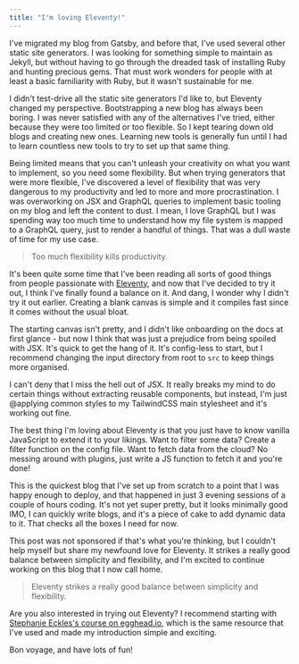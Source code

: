 ```yaml
---
title: "I'm loving Eleventy!"
---
```


I've migrated my blog from Gatsby, and before that, I've used several other static site generators. I was looking for something simple to maintain as Jekyll, but without having to go through the dreaded task of installing Ruby and hunting precious gems. That must work wonders for people with at least a basic familiarity with Ruby, but it wasn't sustainable for me.

I didn't test-drive all the static site generators I'd like to, but Eleventy changed my perspective. Bootstrapping a new blog has always been boring. I was never satisfied with any of the alternatives I've tried, either because they were too limited or too flexible. So I kept tearing down old blogs and creating new ones. Learning new tools is generally fun until I had to learn countless new tools to try to set up that same thing.

Being limited means that you can't unleash your creativity on what you want to implement, so you need some flexibility. But when trying generators that were more flexible, I've discovered a level of flexibility that was very dangerous to my productivity and led to more and more procrastination. I was overworking on JSX and GraphQL queries to implement basic tooling on my blog and left the content to dust. I mean, I love GraphQL but I was spending way too much time to understand how my file system is mapped to a GraphQL query, just to render a handful of things. That was a dull waste of time for my use case.

> Too much flexibility kills productivity.

It's been quite some time that I've been reading all sorts of good things from people passionate with <a href="https://www.11ty.dev/" target="_blank" rel="noopener noreferrer">Eleventy</a>, and now that I've decided to try it out,
I think I've finally found a balance on it. And dang, I wonder why I didn't try it out earlier. Creating a blank canvas is simple and it compiles fast since it comes without the usual bloat.

The starting canvas isn't pretty, and I didn't like onboarding on the docs at first glance - but now I think that was just a prejudice from being spoiled with JSX. It's quick to get the hang of it. It's config-less to start, but I recommend changing the input directory from root to `src` to keep things more organised.

I can't deny that I miss the hell out of JSX. It really breaks my mind to do certain things without extracting reusable components, but instead, I'm just @applying common styles to my TailwindCSS main stylesheet and it's working out fine.

The best thing I'm loving about Eleventy is that you just have to know vanilla JavaScript to extend it to your likings. Want to filter some data? Create a filter function on the config file. Want to fetch data from the cloud? No messing around with plugins, just write a JS function to fetch it and you're done!

This is the quickest blog that I've set up from scratch to a point that I was happy enough to deploy, and that happened in just 3 evening sessions of a couple of hours coding. It's not yet super pretty, but it looks minimally good IMO, I can quickly write blogs, and it's a piece of cake to add dynamic data to it. That checks all the boxes I need for now.

This post was not sponsored if that's what you're thinking, but I couldn't help myself but share my newfound love for Eleventy. It strikes a really good balance between simplicity and flexibility, and I'm excited to continue working on this blog that I now call home.

> Eleventy strikes a really good balance between simplicity and flexibility.

Are you also interested in trying out Eleventy? I recommend starting with <a href="https://egghead.io/courses/build-an-eleventy-11ty-site-from-scratch-bfd3" target="_blank" rel="noopener noreferrer">Stephanie Eckles's course on egghead.io</a>, which is the same resource that I've used and made my introduction simple and exciting.

Bon voyage, and have lots of fun!
